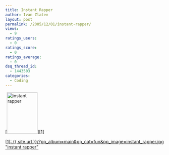 ```yaml
---
title: Instant Rapper
author: Ivan Zlatev
layout: post
permalink: /2005/12/01/instant-rapper/
views:
  - 9
ratings_users:
  - 0
ratings_score:
  - 0
ratings_average:
  - 0
dsq_thread_id:
  - 1443503
categories:
  - Coding
---
```

<a title="Instant Rapper Toolkit" target="_top" href="{{ site.url }}/blog/?pp_album=1&#038;pp_image=instant_rapper.jpg" />[<img width="97" height="130" alt="instant rapper" class="pp_empty" src="{{ site.url }}/wp-content/photos/thumb_instant_rapper.jpg" />][1]

 [1]: {{ site.url }}/?pp_album=main&#038;pp_cat=fun&#038;pp_image=instant_rapper.jpg "instant rapper"